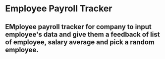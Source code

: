 # Employee Payroll Tracker
## EMployee payroll tracker for company to input employee's data and give them a feedback of list of employee, salary average and pick a random employee.

